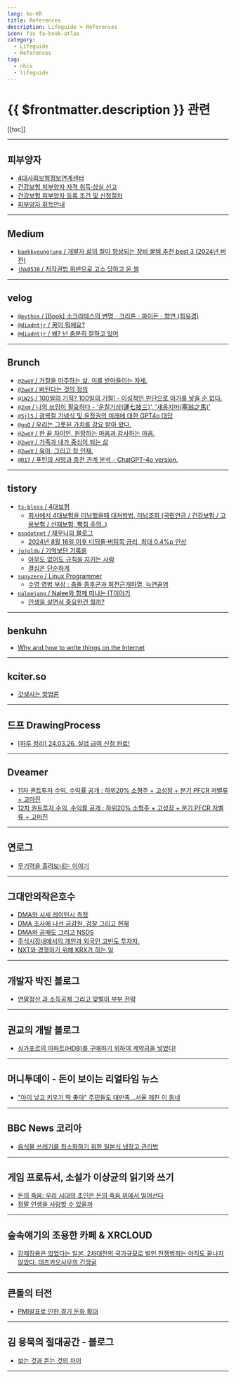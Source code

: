 ```yaml
---
lang: ko-KR
title: References
description: Lifeguide > References
icon: fas fa-book-atlas
category:
  - Lifeguide
  - References
tag: 
  - nhis
  - lifeguide
---
```


# {{ $frontmatter.description }} 관련

[[toc]]

---

## 피부양자

- [4대사회보험정보연계센터](https://www.4insure.or.kr/ins4/ptl/Main.do)
- [건강보험 피부양자 자격 취득·상실 신고](https://www.gov.kr/mw/AA020InfoCappView.do?HighCtgCD=A05007&CappBizCD=14600000233)
- [건강보험 피부양자 등록 조건 및 신청절차](https://sprime.kr/%EA%B1%B4%EA%B0%95%EB%B3%B4%ED%97%98-%ED%94%BC%EB%B6%80%EC%96%91%EC%9E%90-%EB%93%B1%EB%A1%9D)
- [피부양자 취득안내](https://www.nhis.or.kr/static/html/wbma/a/wbmaa0801.html)

---

## <FontIcon icon="fa-brands fa-medium"/>Medium

- [`baekkyoungjung` / 개발자 삶의 질이 향상되는 장비 꿀템 추천 best 3 (2024년 버전)](https://baekkyoungjung.medium.com/%EA%B0%9C%EB%B0%9C%EC%9E%90-%EC%82%B6%EC%9D%98-%EC%A7%88%EC%9D%B4-%ED%96%A5%EC%83%81%EB%90%98%EB%8A%94-%EC%9E%A5%EB%B9%84-%EA%BF%80%ED%85%9C-%EC%B6%94%EC%B2%9C-best-3-2024%EB%85%84-%EB%B2%84%EC%A0%84-b8da414da09a)
- [`jhk0530` / 저작권법 위반으로 고소 당하고 온 썰](https://jhk0530.medium.com/first-112-b7ea247d8e5f?source=rss-cb820693bed5------2)

<!-- END: medium.com -->

---

## <FontIcon icon="iconfont icon-velog"/>velog

- [`@mythos` / [Book] 소크라테스의 변명ㆍ크리톤ㆍ파이돈ㆍ향연 (최유경)](https://velog.io/@mythos/Book-%EC%86%8C%ED%81%AC%EB%9D%BC%ED%85%8C%EC%8A%A4%EC%9D%98-%EB%B3%80%EB%AA%85%E3%86%8D%ED%81%AC%EB%A6%AC%ED%86%A4%E3%86%8D%ED%8C%8C%EC%9D%B4%EB%8F%88%E3%86%8D%ED%96%A5%EC%97%B0-%EC%B5%9C%EC%9C%A0%EA%B2%BD)
- [`@diadntjr` / 꿈이 뭐에요?](https://velog.io/@diadntjr/%EA%BF%88%EC%9D%B4-%EB%AD%90%EC%97%90%EC%9A%94)
- [`@diadntjr` / 왜? 넌 충분히 잘하고 있어](https://velog.io/@diadntjr/%EC%99%9C-%EB%84%8C-%EC%B6%A9%EB%B6%84%ED%9E%88-%EC%9E%98%ED%95%98%EA%B3%A0-%EC%9E%88%EC%96%B4)

<!-- END: velog.io -->

---

## Brunch

- [`@2weV` / 거절을 마주하는 삶. 이를 받아들이는 자세.](https://brunch.co.kr/@@2weV/527)
- [`@2weV` / 버틴다는 것의 정의](https://brunch.co.kr/@@2weV/536)
- [`@1W2S` / 100일의 기적? 100일의 기절! - 이성적인 판단으로 아가를 낳을 순 없다.](https://brunch.co.kr/@@1W2S/256)
- [`@2xm` / 나의 쓰임이 필요하다 - '운칠기삼(運七技三)', '새옹지마(塞翁之馬)'](https://brunch.co.kr/@@2xm/81)
- [`@5jl5` / 광복절 기념식 및 윤정권의 미래에 대한 GPT4o 대답](https://brunch.co.kr/@@5jl5/126)
- [`@gpO` / 우리는 그릇된 가치를 강요 받아 왔다.](https://brunch.co.kr/@@gpO/110)
- [`@2weV` / 한 끝 차이인, 원망하는 마음과 감사하는 마음.](https://brunch.co.kr/@@2weV/548)
- [`@2weV` / 가족과 내가 중심이 되는 삶](https://brunch.co.kr/@@2weV/557)
- [`@2weV` / 육아, 그리고 참 인재.](https://brunch.co.kr/@@2weV/558)
- [`@R17` / 푸틴의 사망과 종전 관계 분석 - ChatGPT-4o version.](https://brunch.co.kr/@@R17/651)

<!-- END: brunch.co.kr -->

---

## tistory

- [`ts-bless` / 4대보험](https://ts-bless.tistory.com/m/)
  - [회사에서 4대보험을 미납했을때 대처방법, 미납조회 (국민연금 / 건강보험 / 고용보험 / 산재보험; 빡침 주의..)](https://ts-bless.tistory.com/m/32)
  <!-- END: ts-bless -->
- [`aspdotnet` / 재우니의 블로그](https://aspdotnet.tistory.com/m/)
  - [2024년 8월 16일 이후 디딤돌·버팀목 금리, 최대 0.4%p 인상](https://aspdotnet.tistory.com/m/3248)
  <!-- END: aspdotnet -->
- [`jojoldu` / 기억보단 기록을](https://jojoldu.tistory.com/m/)
  - [아무도 없어도 규칙을 지키는 사람](https://jojoldu.tistory.com/m/802)
  - [결심은 단순하게](https://jojoldu.tistory.com/m/805)
  <!-- END: jojoldu -->
- [`sunyzero` / Linux Programmer](http://sunyzero.tistory.com/m/)
  - [수영 영법 부상 : 충돌 증후군과 회전근개파열, 늑연골염](http://sunyzero.tistory.com/m/302)
  <!-- END: sunyzero -->
- [`naleejang` / Nalee와 함께 떠나는 IT이야기](https://naleejang.tistory.com/m/)
  - [인생을 살면서 중요한건 뭘까?](https://naleejang.tistory.com/m/277)
  <!-- END: naleejang -->
<!-- END: tistory.com -->

---

## benkuhn

- [Why and how to write things on the Internet](https://www.benkuhn.net/writing/)

---

## kciter.so

- [갓생사는 방법론](https://kciter.so/posts/effective-work)

---

## 드프 DrawingProcess

- [[하루 정리] 24.03.26. 실업 급여 신청 완료!](https://csj000714.tistory.com/1074)

---

## Dveamer

- [11차 퀀트투자 수익, 수익률 공개 : 하위20% 소형주 + 고성장 + 분기 PFCR 저벨류 + 고마진](https://dveamer.github.io/investing/My11thQuantInvestingResult.html)
- [12차 퀀트투자 수익, 수익률 공개 : 하위20% 소형주 + 고성장 + 분기 PFCR 저벨류 + 고마진](https://dveamer.github.io/investing/My12thQuantInvestingResult.html)

---

## 연로그

- [무기력을 흘려보내는 이야기](https://yeonyeon.tistory.com/326)

---

## 그대안의작은호수

- [DMA와 시세 레이턴시 측정](https://smallake.kr/?p=34011)
- [DMA 조사에 나선 금감원, 검찰 그리고 현재](https://smallake.kr/?p=34055)
- [DMA와 공매도 그리고 NSDS](https://smallake.kr/?p=34097)
- [주식시장내에서의 개인과 외국인 고빈도 투자자.](https://smallake.kr/?p=34197)
- [NXT와 경쟁하기 위해 KRX가 하는 일](https://smallake.kr/?p=34213)

---

## 개발자 박진 블로그

- [연말정산 과 소득공제 그리고 맞벌이 부부 전략](https://jinn-blog.tistory.com/m/172)

---

## 권교의 개발 블로그

- [싱가포르의 아파트(HDB)를 구매하기 위하여 계약금을 넣었다!](http://kwongyo.tistory.com/m/45)

---

## 머니투데이 - 돈이 보이는 리얼타임 뉴스

- ["아이 낳고 키우기 딱 좋아" 주민들도 대만족…서울 제친 이 동네](https://news.mt.co.kr/mtview.php?no=2024071821335784545)

---

## BBC News 코리아

- [음식물 쓰레기를 최소화하기 위한 일본식 냉장고 관리법](https://bbc.com/korean/articles/c903v7jnv3eo)

---

## 게임 프로듀서, 소설가 이상균의 읽기와 쓰기

- [돈의 죽음: 우리 시대의 초인은 돈의 죽음 위에서 일어선다](https://m.blog.naver.com/iyooha/223543863501)
- [정말 인생을 사랑할 수 있을까](https://m.blog.naver.com/iyooha/223546171698)

---

## 숲속얘기의 조용한 카페 & XRCLOUD

- [강제징용은 없었다는 일본, 2차대전의 국가규모로 벌인 전쟁범죄는 아직도 끝나지 않았다. 데즈카오사무의 긴땅굴](https://m.blog.naver.com/fstory97/223558189124)

---

## 큰돌의 터전

- [PMI발표로 인한 경기 둔화 확대](https://m.blog.naver.com/jhc9639/223572440053)

---

## 김 용묵의 절대공간 - 블로그

- [보는 것과 듣는 것의 차이](http://moogi.new21.org/tc/2353)

<!-- END: moogi.new21.org -->

---

<TagLinks />